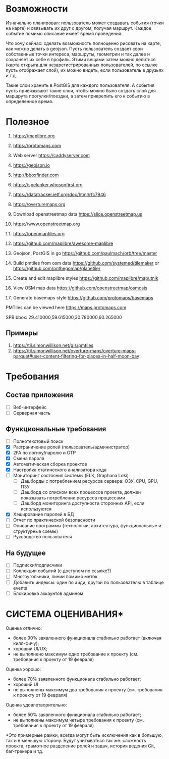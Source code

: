 # Возможности

Изначально планировал: пользователь может создавать события (точки на карте) и связывать их друг с
другом, получая маршрут. Каждое событие помимо описание имеет время проведения.

Что хочу сейчас: сделать возможность полноценно рисовать на карте, как можно делать в geojson. Пусть
пользователь создает свои собственные точки интереса, маршруты, геометрии и так далее и сохраняет их себе в
профиль. Этими вещами затем можно делиться (карта открыта для незарегистрированных пользователей, по
ссылке пусть отображает слой), их можно видеть, если пользователь в друзьях и т.д.

Такие слои хранить в PostGIS для каждого пользователя. А события пусть привязывают такие слои, чтобы
можно было создать слой для маршрута прогулки/поездки, а затем прикрепить его к событию в
определенное время.

# Полезное

1. https://maplibre.org
1. https://protomaps.com
1. Web server https://caddyserver.com
1. https://geojson.io
1. http://bboxfinder.com
1. https://spelunker.whosonfirst.org
1. https://datatracker.ietf.org/doc/html/rfc7946
1. https://overturemaps.org
1. Download openstreetmap data https://slice.openstreetmap.us
1. https://www.openstreetmap.org
1. https://openmaptiles.org

1. https://github.com/maplibre/awesome-maplibre
1. Geojson, PostGIS in go https://github.com/paulmach/orb/tree/master
1. Build pmtiles from osm data https://github.com/systemed/tilemaker or https://github.com/onthegomap/planetiler
1. Create and edit maplibre styles https://github.com/maplibre/maputnik
1. View OSM map data https://github.com/openstreetmap/osmosis
1. Generate basemaps style https://github.com/protomaps/basemaps

PMTiles can be viewed here https://maps.protomaps.com

SPB bbox: 29.410000,59.615000,30.780000,60.265000

## Примеры

1. https://til.simonwillison.net/gis/pmtiles
1. https://til.simonwillison.net/overture-maps/overture-maps-parquet#user-content-filtering-for-places-in-half-moon-bay

# Требования

## Состав приложения

- [ ] Веб-интерфейс
- [ ] Серверная часть

## Функциональные требования

- [ ] Полнотекстовый поиск
- [x] Разграничение ролей (пользователь/администратор)
- [x] 2FA по логину/паролю и OTP
- [x] Смена пароля
- [x] Автоматическая сборка проектов
- [x] Настройка статического анализатора кода
- [ ] Мониторинг состояния системы (ELK, Graphana Loki)
    - [ ] Дашборды с потреблением ресурсов сервера: ОЗУ, CPU, GPU, ПЗУ
    - [ ] Дашборд со списком всех процессов проекта, должен показывать потребление ресурсов процессами
    - [ ] Дашборд мониторинга доступности сторонних API, если используются
- [x] Хэширование паролей в БД
- [ ] Отчет по практической безопасности
- [ ] Описание программы (технологии, архитектура, функциональные и структурные
схемы)
- [ ] Руководство пользователя

## На будущее

- [ ] Подписки/подписчики
- [ ] Коллекции событий (с доступом по ссылке?)
- [ ] Многоугольники, линии помимо меток
- [ ] Добавить индексы: один по айди, другой по пользователю в таблице events
- [ ] Блокировка аккаунтов админом

# СИСТЕМА ОЦЕНИВАНИЯ*

Оценка отлично:

- более 90% заявленного функционала стабильно работает (включая килл-фичу);
- хороший UI/UX;
- не выполнено максимум одно требование к проекту (см. требования к проекту от
19 февраля)

Оценка хорошо:

- более 70% заявленного функционала стабильно работает;
- хороший UI
- не выполнены максимум два требования к проекту (см. требования к проекту от
19 февраля)

Оценка удовлетворительно:

- более 50% заявленного функционала стабильно работает;
- не выполнены максимум четыре требования к проекту (см. требования к проекту
от 19 февраля)


*Это примерные рамки, всегда могут быть исключения как в большую, так и в
меньшую сторону. Будут учитываться так же: сложность проекта, грамотное
разделение ролей и задач, история ведения Git, баг-трекера и тд.
